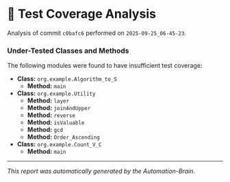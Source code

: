 # 🤖 Test Coverage Analysis

Analysis of commit `c0bafc6` performed on `2025-09-25_06-45-23`.
### Under-Tested Classes and Methods
The following modules were found to have insufficient test coverage:

- **Class:** `org.example.Algorithm_to_S`
  - **Method:** `main`
- **Class:** `org.example.Utility`
  - **Method:** `layer`
  - **Method:** `joinAndUpper`
  - **Method:** `reverse`
  - **Method:** `isValuable`
  - **Method:** `gcd`
  - **Method:** `Order_Ascending`
- **Class:** `org.example.Count_V_C`
  - **Method:** `main`

---
*This report was automatically generated by the Automation-Brain.*